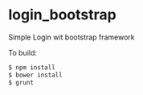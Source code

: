 # login_bootstrap
Simple Login wit bootstrap framework

To build:

```sh
$ npm install
$ bower install
$ grunt

```